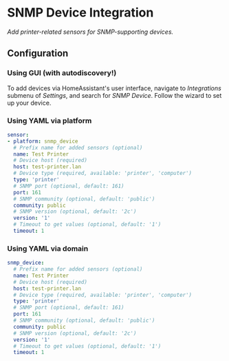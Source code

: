 # SNMP Device Integration
_Add printer-related sensors for SNMP-supporting devices._

## Configuration
### Using GUI (__with autodiscovery!__)
To add devices via HomeAssistant's user interface, navigate to _Integrations_ submenu of _Settings_, and
search for _SNMP Device_. Follow the wizard to set up your device.

### Using YAML via platform
```yaml
sensor:
- platform: snmp_device
  # Prefix name for added sensors (optional)
  name: Test Printer
  # Device host (required)
  host: test-printer.lan
  # Device type (required, available: 'printer', 'computer')
  type: 'printer'
  # SNMP port (optional, default: 161)
  port: 161
  # SNMP community (optional, default: 'public')
  community: public
  # SNMP version (optional, default: '2c')
  version: '1'
  # Timeout to get values (optional, default: '1')
  timeout: 1
```

### Using YAML via domain
```yaml
snmp_device:
  # Prefix name for added sensors (optional)
  name: Test Printer
  # Device host (required)
  host: test-printer.lan
  # Device type (required, available: 'printer', 'computer')
  type: 'printer'
  # SNMP port (optional, default: 161)
  port: 161
  # SNMP community (optional, default: 'public')
  community: public
  # SNMP version (optional, default: '2c')
  version: '1'
  # Timeout to get values (optional, default: '1')
  timeout: 1
```
